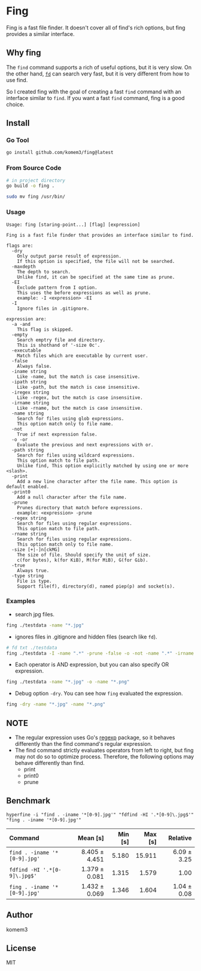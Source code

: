 # Fing

Fing is a fast file finder.
It doesn't cover all of find's rich options, but fing provides a similar interface.

## Why fing

The `find` command supports a rich of useful options, but it is very slow.
On the other hand, [`fd`](https://github.com/sharkdp/fd) can search very fast, but it is very different from how to use find.

So I created fing with the goal of creating a fast `find` command with an interface similar to `find`.
If you want a fast `find` command, fing is a good choice.

## Install

### Go Tool

```bash
go install github.com/komem3/fing@latest
```

### From Source Code

```bash
# in project directory
go build -o fing .

sudo mv fing /usr/bin/
```

### Usage

```
Usage: fing [staring-point...] [flag] [expression]

Fing is a fast file finder that provides an interface similar to find.

flags are:
  -dry
    Only output parse result of expression.
    If this option is specified, the file will not be searched.
  -maxdepth
    The depth to search.
    Unlike find, it can be specified at the same time as prune.
  -EI
    Exclude pattern from I option.
    This uses the before expressions as well as prune.
    example: -I <expression> -EI
  -I
    Ignore files in .gitignore.

expression are:
  -a -and
    This flag is skipped.
  -empty
    Search emptry file and directory.
    This is shothand of '-size 0c'.
  -executable
    Match files which are executable by current user.
  -false
    Always false.
  -iname string
    Like -name, but the match is case insensitive.
  -ipath string
    Like -path, but the match is case insensitive.
  -iregex string
    Like -regex, but the match is case insensitive.
  -irname string
    Like -rname, but the match is case insensitive.
  -name string
    Search for files using glob expressions.
    This option match only to file name.
  -not
    True if next expression false.
  -o -or
    Evaluate the previous and next expressions with or.
  -path string
    Search for files using wildcard expressions.
    This option match to file path.
    Unlike find, This option explicitly matched by using one or more <slash>.
  -print
    Add a new line character after the file name. This option is default enabled.
  -print0
    Add a null character after the file name.
  -prune
    Prunes directory that match before expressions.
    example: <expression> -prune
  -regex string
    Search for files using regular expressions.
    This option match to file path.
  -rname string
    Search for files using regular expressions.
    This option match only to file name.
  -size [+|-]n[ckMG]
    The size of file. Should specify the unit of size.
    c(for bytes), k(for KiB), M(for MiB), G(for Gib).
  -true
    Always true.
  -type string
    File is type.
    Support file(f), directory(d), named piep(p) and socket(s).
```

### Examples

- search jpg files.

```bash
fing ./testdata -name "*.jpg"
```

- ignores files in .gitignore and hidden files (search like `fd`).

```bash
# fd txt ./testdata
fing ./testdata -I -name ".*" -prune -false -o -not -name ".*" -irname ".*txt.*"
```

- Each operator is AND expression, but you can also specify OR expression.

```bash
fing ./testdata -name "*.jpg" -o -name "*.png"
```

- Debug option `-dry`. You can see how `fing` evaluated the expression.

```bash
fing -dry -name "*.jpg" -name "*.png"
```

## NOTE

- The regular expression uses Go's [regexp](https://pkg.go.dev/regexp) package, so it behaves differently than the find command's regular expression.
- The find command strictly evaluates operators from left to right, but fing may not do so to optimize process. Therefore, the following options may behave differently than find.
  - print
  - print0
  - prune

## Benchmark

```
hyperfine -i "find . -iname '*[0-9].jpg'" "fdfind -HI '.*[0-9]\.jpg$'" "fing . -iname '*[0-9].jpg'"
```

| Command                      |      Mean [s] | Min [s] | Max [s] |    Relative |
| :--------------------------- | ------------: | ------: | ------: | ----------: |
| `find . -iname '*[0-9].jpg'` | 8.405 ± 4.451 |   5.180 |  15.911 | 6.09 ± 3.25 |
| `fdfind -HI '.*[0-9]\.jpg$'` | 1.379 ± 0.081 |   1.315 |   1.579 |        1.00 |
| `fing . -iname '*[0-9].jpg'` | 1.432 ± 0.069 |   1.346 |   1.604 | 1.04 ± 0.08 |

## Author

komem3

## License

MIT
